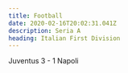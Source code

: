 ```yaml
---
title: Football
date: 2020-02-16T20:02:31.041Z
description: Seria A
heading: Italian First Division
---
```

Juventus 3 - 1 Napoli
